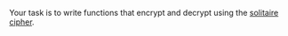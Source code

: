 

Your task is to write functions that encrypt and decrypt using the [solitaire cipher](http://www.schneier.com/solitaire.html).

